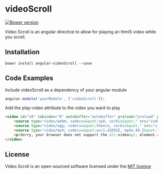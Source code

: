 # videoScroll

[![Bower version](https://img.shields.io/badge/bower-v0.0.2-green.svg)](https://github.com/rbingham/videoScroll)

Video Scroll is an angular directive to allow for playing an html5 video while you scroll.

## Installation
	bower install angular-videoScroll --save


## Code Examples

Include videoScroll as a dependency of your angular module
```js
angular.module('yourModule', ['videoScroll']);
```

Add the play-video attribute to the video you want to play
```html
<video id="v0" tabindex="0" autobuffer="autobuffer" preload="preload" play-video>
	<source type="video/webm; codecs=&quot;vp8, vorbis&quot;" src="videos/video.mp4">
	<source type="video/ogg; codecs=&quot;theora, vorbis&quot;" src="videos/video.mp4">
	<source type="video/mp4; codecs=&quot;avc1.42E01E, mp4a.40.2&quot;" src="videos/video.mp4">
	<p>Sorry, your browser does not support the &lt;video&gt; element.</p>
</video>
```

## License

Video Scroll is an open-sourced software licensed under the [MIT licence](http://opensource.org/licenses/MIT)

